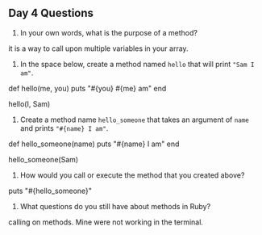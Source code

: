## Day 4 Questions

1. In your own words, what is the purpose of a method?

  it is a way to call upon multiple variables in your array.

1. In the space below, create a method named `hello` that will print `"Sam I am"`.

  def hello(me, you)
    puts "#{you} #{me} am"
  end

  hello(I, Sam)

1. Create a method name `hello_someone` that takes an argument of `name` and prints `"#{name} I am"`.

  def hello_someone(name)
    puts "#{name} I am"
  end

  hello_someone(Sam)

1. How would you call or execute the method that you created above?

  puts "#{hello_someone}"

1. What questions do you still have about methods in Ruby?

  calling on methods. Mine were not working in the terminal.
